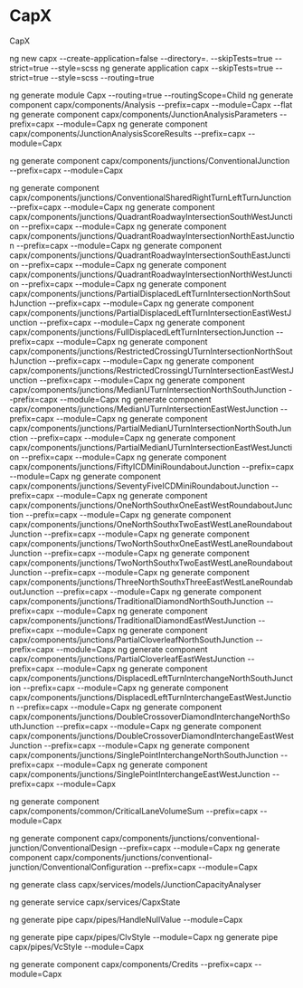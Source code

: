 # CapX
CapX


ng new capx --create-application=false --directory=. --skipTests=true --strict=true --style=scss 
ng generate application capx --skipTests=true --strict=true --style=scss --routing=true 

ng generate module Capx --routing=true --routingScope=Child 
ng generate component capx/components/Analysis --prefix=capx --module=Capx --flat
ng generate component capx/components/JunctionAnalysisParameters --prefix=capx --module=Capx
ng generate component capx/components/JunctionAnalysisScoreResults --prefix=capx --module=Capx

ng generate component capx/components/junctions/ConventionalJunction  --prefix=capx --module=Capx

ng generate component capx/components/junctions/ConventionalSharedRightTurnLeftTurnJunction  --prefix=capx --module=Capx
ng generate component capx/components/junctions/QuadrantRoadwayIntersectionSouthWestJunction  --prefix=capx --module=Capx
ng generate component capx/components/junctions/QuadrantRoadwayIntersectionNorthEastJunction  --prefix=capx --module=Capx
ng generate component capx/components/junctions/QuadrantRoadwayIntersectionSouthEastJunction  --prefix=capx --module=Capx
ng generate component capx/components/junctions/QuadrantRoadwayIntersectionNorthWestJunction  --prefix=capx --module=Capx
ng generate component capx/components/junctions/PartialDisplacedLeftTurnIntersectionNorthSouthJunction  --prefix=capx --module=Capx
ng generate component capx/components/junctions/PartialDisplacedLeftTurnIntersectionEastWestJunction  --prefix=capx --module=Capx
ng generate component capx/components/junctions/FullDisplacedLeftTurnIntersectionJunction  --prefix=capx --module=Capx
ng generate component capx/components/junctions/RestrictedCrossingUTurnIntersectionNorthSouthJunction  --prefix=capx --module=Capx
ng generate component capx/components/junctions/RestrictedCrossingUTurnIntersectionEastWestJunction  --prefix=capx --module=Capx
ng generate component capx/components/junctions/MedianUTurnIntersectionNorthSouthJunction  --prefix=capx --module=Capx
ng generate component capx/components/junctions/MedianUTurnIntersectionEastWestJunction  --prefix=capx --module=Capx
ng generate component capx/components/junctions/PartialMedianUTurnIntersectionNorthSouthJunction  --prefix=capx --module=Capx
ng generate component capx/components/junctions/PartialMedianUTurnIntersectionEastWestJunction  --prefix=capx --module=Capx
ng generate component capx/components/junctions/FiftyICDMiniRoundaboutJunction  --prefix=capx --module=Capx
ng generate component capx/components/junctions/SeventyFiveICDMiniRoundaboutJunction  --prefix=capx --module=Capx
ng generate component capx/components/junctions/OneNorthSouthxOneEastWestRoundaboutJunction  --prefix=capx --module=Capx
ng generate component capx/components/junctions/OneNorthSouthxTwoEastWestLaneRoundaboutJunction  --prefix=capx --module=Capx
ng generate component capx/components/junctions/TwoNorthSouthxOneEastWestLaneRoundaboutJunction  --prefix=capx --module=Capx
ng generate component capx/components/junctions/TwoNorthSouthxTwoEastWestLaneRoundaboutJunction  --prefix=capx --module=Capx
ng generate component capx/components/junctions/ThreeNorthSouthxThreeEastWestLaneRoundaboutJunction  --prefix=capx --module=Capx
ng generate component capx/components/junctions/TraditionalDiamondNorthSouthJunction  --prefix=capx --module=Capx
ng generate component capx/components/junctions/TraditionalDiamondEastWestJunction  --prefix=capx --module=Capx
ng generate component capx/components/junctions/PartialCloverleafNorthSouthJunction  --prefix=capx --module=Capx
ng generate component capx/components/junctions/PartialCloverleafEastWestJunction  --prefix=capx --module=Capx
ng generate component capx/components/junctions/DisplacedLeftTurnInterchangeNorthSouthJunction  --prefix=capx --module=Capx
ng generate component capx/components/junctions/DisplacedLeftTurnInterchangeEastWestJunction  --prefix=capx --module=Capx
ng generate component capx/components/junctions/DoubleCrossoverDiamondInterchangeNorthSouthJunction  --prefix=capx --module=Capx
ng generate component capx/components/junctions/DoubleCrossoverDiamondInterchangeEastWestJunction  --prefix=capx --module=Capx
ng generate component capx/components/junctions/SinglePointInterchangeNorthSouthJunction  --prefix=capx --module=Capx
ng generate component capx/components/junctions/SinglePointInterchangeEastWestJunction  --prefix=capx --module=Capx



ng generate component capx/components/common/CriticalLaneVolumeSum --prefix=capx --module=Capx



ng generate component capx/components/junctions/conventional-junction/ConventionalDesign --prefix=capx --module=Capx
ng generate component capx/components/junctions/conventional-junction/ConventionalConfiguration  --prefix=capx --module=Capx


ng generate class capx/services/models/JunctionCapacityAnalyser

ng generate service capx/services/CapxState 

ng generate pipe capx/pipes/HandleNullValue --module=Capx


ng generate pipe capx/pipes/ClvStyle --module=Capx
ng generate pipe capx/pipes/VcStyle --module=Capx

ng generate component capx/components/Credits  --prefix=capx --module=Capx
